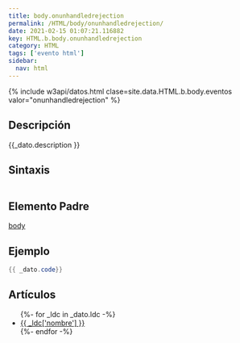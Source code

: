 ```yaml
---
title: body.onunhandledrejection
permalink: /HTML/body/onunhandledrejection/
date: 2021-02-15 01:07:21.116882
key: HTML.b.body.onunhandledrejection
category: HTML
tags: ['evento html']
sidebar: 
  nav: html
---
```


{% include w3api/datos.html clase=site.data.HTML.b.body.eventos valor="onunhandledrejection" %}

## Descripción
{{_dato.description }}

## Sintaxis
~~~html
~~~

## Elemento Padre
[body](/HTML/body/)

## Ejemplo
~~~java
{{ _dato.code}}
~~~

## Artículos
<ul>
{%- for _ldc in _dato.ldc -%}
   <li>
       <a href="{{_ldc['url'] }}">{{ _ldc['nombre'] }}</a>
   </li>
{%- endfor -%}
</ul>
